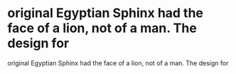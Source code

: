 # original Egyptian Sphinx had the face of a lion, not of a man. The design for

original Egyptian Sphinx had the face of a lion, not of a man. The design for